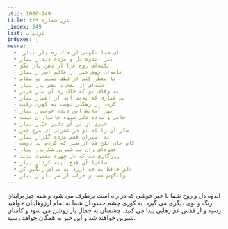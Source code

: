```yaml
---
utid: 1000-249
title: غزل شماره ۲۴۹
_index: 249
list: غزلیات
indexes: ر
mesra:
  - ‌ ای صبا نکهتی از خاک ره یار بیار
  - ببر اندوه دل و مژده دلدار بیار
  - نکته‌ای روح فزا از دهن یار بگو
  - نامه‌‌ای خوش خبر از عالم اسرار بیار
  - تا معطّر کنم از لطف نسیم تو مشام
  - شمّه‌‌ای از نفحات نفس یار بیار
  - به وفای تو که خاک ره آن یار عزیز
  - بی غباری که پدید آید از اغیار بیار
  - گردی از رهگذر دوست به کوری رقیب
  - بهر آسایش این دیده خونبار بیار
  - خامی و ساده دلی شیوه جانبازان نیست
  - خبری از بَرِ آن دلبر عیّار بیار
  - شکر آن را که تو در عشرتی ای مرغ چمن
  - به اسیران قفس مژده گلزار بیار
  - کام جان تلخ شد از صبر که کردم بی دوست
  - عشوه‌‌ای زان لب شیرین شکربار بیار
  - روزگاری ست که دل چهره مقصود ندید
  - ساقیا آن قدح آینه کردار بیار
  - دلق حافظ به چه ارزد به می‌اش رنگین کن
  - وانگهش مست و خراب از سر بازار بیار
---
```

اندوه دل و روح شما با خبر خوشی که در راه است برطرف می شود و همه چیز برایتان رنگ و بوی دیگری می گیرد. به کوری چشم حسودان شما به تمام آرزوهایتان خواهید رسید و از قفس غم رهایی پیدا می کنید، چشمتان به جمال یار روشن می شود و کامتان شیرین خواهند شد و این خبر به همگان خواهد رسید.
